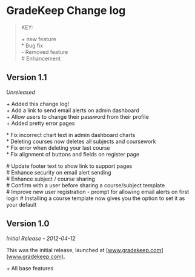 GradeKeep Change log
====================

> KEY:
>
>  \+ new feature <br>
>  \* Bug fix <br>
>  \- Removed feature <br>
>  \# Enhancement




Version 1.1
-----------

*Unreleased* 

\+ Added this change log!<br>
\+ Add a link to send email alerts on admin dashboard<br>
\+ Allow users to change their password from their profile<br>
\+ Added pretty error pages

\* Fix incorrect chart text in admin dashboard charts<br>
\* Deleting courses now deletes all subjects and coursework<br>
\* Fix error when deleting your last course<br>
\* Fix alignment of buttons and fields on register page

\# Update footer text to show link to support pages<br>
\# Enhance security on email alert sending<br>
\# Enhance subject / course sharing<br>
\# Confirm with a user before sharing a course/subject template<br>
\# Improve new user registration - prompt for allowing email alerts on first login
\# Installing a course template now gives you the option to set it as your default


Version 1.0
-----------

*Initial Release - 2012-04-12*

This was the initial release, launched at [www.gradekeep.com](www.gradekeep.com).

\+ All base features
